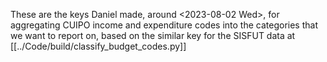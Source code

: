 These are the keys Daniel made, around <2023-08-02 Wed>,
for aggregating CUIPO income and expenditure codes
into the categories that we want to report on,
based on the similar key for the SISFUT data at
  [[../Code/build/classify_budget_codes.py]]
